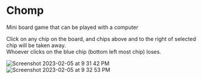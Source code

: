 # Chomp
Mini board game that can be played with a computer

Click on any chip on the board, and chips above and to the right of selected chip will be taken away.  
Whoever clicks on the blue chip (bottom left most chip) loses.

![Screenshot 2023-02-05 at 9 31 42 PM](https://user-images.githubusercontent.com/77413460/216822137-1724f375-d74e-437b-a5b9-43c7433608b3.png)
![Screenshot 2023-02-05 at 9 32 53 PM](https://user-images.githubusercontent.com/77413460/216822140-d62231ff-7492-4366-92bc-edf18d38f869.png)
